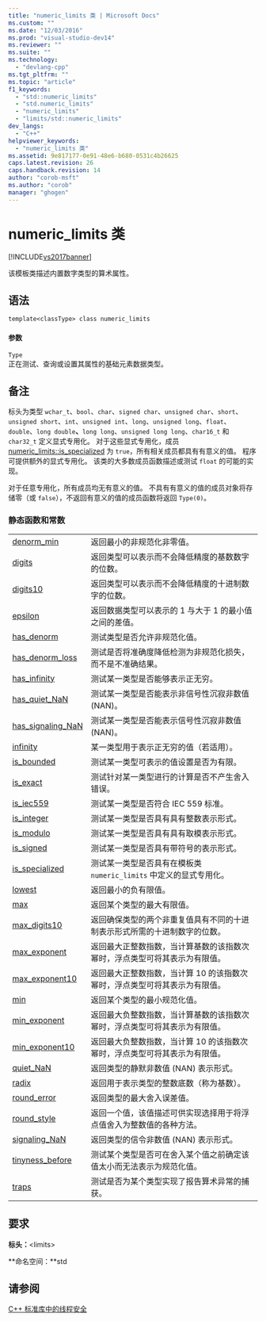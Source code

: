 ```yaml
---
title: "numeric_limits 类 | Microsoft Docs"
ms.custom: ""
ms.date: "12/03/2016"
ms.prod: "visual-studio-dev14"
ms.reviewer: ""
ms.suite: ""
ms.technology: 
  - "devlang-cpp"
ms.tgt_pltfrm: ""
ms.topic: "article"
f1_keywords: 
  - "std::numeric_limits"
  - "std.numeric_limits"
  - "numeric_limits"
  - "limits/std::numeric_limits"
dev_langs: 
  - "C++"
helpviewer_keywords: 
  - "numeric_limits 类"
ms.assetid: 9e817177-0e91-48e6-b680-0531c4b26625
caps.latest.revision: 26
caps.handback.revision: 14
author: "corob-msft"
ms.author: "corob"
manager: "ghogen"
---
```

# numeric_limits 类
[!INCLUDE[vs2017banner](../assembler/inline/includes/vs2017banner.md)]

该模板类描述内置数字类型的算术属性。  
  
## 语法  
  
```  
template<classType> class numeric_limits  
```  
  
#### 参数  
 `Type`  
 正在测试、查询或设置其属性的基础元素数据类型。  
  
## 备注  
 标头为类型 `wchar_t`、`bool`、`char`、`signed char`、`unsigned char`、`short`、`unsigned short`、`int`、`unsigned int`、`long`、`unsigned long`、`float`、`double`、`long double`**、**`long long`、`unsigned long long`、`char16_t` 和 `char32_t` 定义显式专用化。 对于这些显式专用化，成员 [numeric\_limits::is\_specialized](../Topic/numeric_limits::is_specialized.md) 为 `true`，所有相关成员都具有有意义的值。 程序可提供额外的显式专用化。 该类的大多数成员函数描述或测试 `float` 的可能的实现。  
  
 对于任意专用化，所有成员均无有意义的值。 不具有有意义的值的成员对象将存储零（或 `false`），不返回有意义的值的成员函数将返回 `Type(0)`。  
  
### 静态函数和常数  
  
|||  
|-|-|  
|[denorm\_min](../Topic/numeric_limits::denorm_min.md)|返回最小的非规范化非零值。|  
|[digits](../Topic/numeric_limits::digits.md)|返回类型可以表示而不会降低精度的基数数字的位数。|  
|[digits10](../Topic/numeric_limits::digits10.md)|返回类型可以表示而不会降低精度的十进制数字的位数。|  
|[epsilon](../Topic/numeric_limits::epsilon.md)|返回数据类型可以表示的 1 与大于 1 的最小值之间的差值。|  
|[has\_denorm](../Topic/numeric_limits::has_denorm.md)|测试类型是否允许非规范化值。|  
|[has\_denorm\_loss](../Topic/numeric_limits::has_denorm_loss.md)|测试是否将准确度降低检测为非规范化损失，而不是不准确结果。|  
|[has\_infinity](../Topic/numeric_limits::has_infinity.md)|测试某一类型是否能够表示正无穷。|  
|[has\_quiet\_NaN](../Topic/numeric_limits::has_quiet_NaN.md)|测试某一类型是否能表示非信号性沉寂非数值 \(NAN\)。|  
|[has\_signaling\_NaN](../Topic/numeric_limits::has_signaling_NaN.md)|测试某一类型是否能表示信号性沉寂非数值 \(NAN\)。|  
|[infinity](../Topic/numeric_limits::infinity.md)|某一类型用于表示正无穷的值（若适用）。|  
|[is\_bounded](../Topic/numeric_limits::is_bounded.md)|测试某一类型可表示的值设置是否为有限。|  
|[is\_exact](../Topic/numeric_limits::is_exact.md)|测试针对某一类型进行的计算是否不产生舍入错误。|  
|[is\_iec559](../Topic/numeric_limits::is_iec559.md)|测试某一类型是否符合 IEC 559 标准。|  
|[is\_integer](../Topic/numeric_limits::is_integer.md)|测试某一类型是否具有具有整数表示形式。|  
|[is\_modulo](../Topic/numeric_limits::is_modulo.md)|测试某一类型是否具有具有取模表示形式。|  
|[is\_signed](../Topic/numeric_limits::is_signed.md)|测试某一类型是否具有带符号的表示形式。|  
|[is\_specialized](../Topic/numeric_limits::is_specialized.md)|测试某一类型是否具有在模板类 `numeric_limits` 中定义的显式专用化。|  
|[lowest](../Topic/numeric_limits::lowest.md)|返回最小的负有限值。|  
|[max](../Topic/numeric_limits::max.md)|返回某个类型的最大有限值。|  
|[max\_digits10](../Topic/numeric_limits::max_digits10.md)|返回确保类型的两个非重复值具有不同的十进制表示形式所需的十进制数字的位数。|  
|[max\_exponent](../Topic/numeric_limits::max_exponent.md)|返回最大正整数指数，当计算基数的该指数次幂时，浮点类型可将其表示为有限值。|  
|[max\_exponent10](../Topic/numeric_limits::max_exponent10.md)|返回最大正整数指数，当计算 10 的该指数次幂时，浮点类型可将其表示为有限值。|  
|[min](../Topic/numeric_limits::min.md)|返回某个类型的最小规范化值。|  
|[min\_exponent](../Topic/numeric_limits::min_exponent.md)|返回最大负整数指数，当计算基数的该指数次幂时，浮点类型可将其表示为有限值。|  
|[min\_exponent10](../Topic/numeric_limits::min_exponent10.md)|返回最大负整数指数，当计算 10 的该指数次幂时，浮点类型可将其表示为有限值。|  
|[quiet\_NaN](../Topic/numeric_limits::quiet_NaN.md)|返回类型的静默非数值 \(NAN\) 表示形式。|  
|[radix](../Topic/numeric_limits::radix.md)|返回用于表示类型的整数底数（称为基数）。|  
|[round\_error](../Topic/numeric_limits::round_error.md)|返回类型的最大舍入误差值。|  
|[round\_style](../Topic/numeric_limits::round_style.md)|返回一个值，该值描述可供实现选择用于将浮点值舍入为整数值的各种方法。|  
|[signaling\_NaN](../Topic/numeric_limits::signaling_NaN.md)|返回类型的信令非数值 \(NAN\) 表示形式。|  
|[tinyness\_before](../Topic/numeric_limits::tinyness_before.md)|测试某个类型是否可在舍入某个值之前确定该值太小而无法表示为规范化值。|  
|[traps](../Topic/numeric_limits::traps.md)|测试是否为某个类型实现了报告算术异常的捕获。|  
  
## 要求  
 **标头：**\<limits\>  
  
 **命名空间：**std  
  
## 请参阅  
 [C\+\+ 标准库中的线程安全](../standard-library/thread-safety-in-the-cpp-standard-library.md)